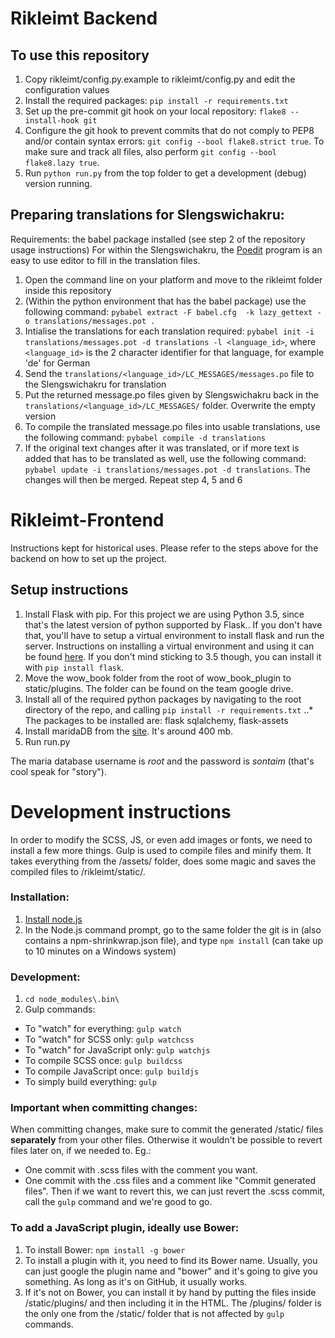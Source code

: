 # Rikleimt Backend

## To use this repository
1. Copy rikleimt/config.py.example to rikleimt/config.py and edit the configuration values
2. Install the required packages: `pip install -r requirements.txt`
3. Set up the pre-commit git hook on your local repository: `flake8 --install-hook git` 
4. Configure the git hook to prevent commits that do not comply to PEP8 and/or contain syntax errors: `git config --bool flake8.strict true`. To make sure and track all files, also perform `git config --bool flake8.lazy true`. 
5. Run `python run.py` from the top folder to get a development (debug) version running.

## Preparing translations for Slengswichakru:
Requirements: the babel package installed (see step 2 of the repository usage instructions)
For within the Slengswichakru, the [Poedit](https://poedit.net/) program is an easy to use editor to fill in the translation files.

1. Open the command line on your platform and move to the rikleimt folder inside this repository
2. (Within the python environment that has the babel package) use the following command: 
   `pybabel extract -F babel.cfg  -k lazy_gettext -o translations/messages.pot .`
3. Intialise the translations for each translation required: 
   `pybabel init -i translations/messages.pot -d translations -l <language_id>`, where `<language_id>` 
   is the 2 character identifier for that language, for example 'de' for German
4. Send the `translations/<language_id>/LC_MESSAGES/messages.po` file to the Slengswichakru for translation
5. Put the returned message.po files given by Slengswichakru back in the `translations/<language_id>/LC_MESSAGES/` 
   folder. Overwrite the empty version
6. To compile the translated message.po files into usable translations, use the following command: 
   `pybabel compile -d translations`
7. If the original text changes after it was translated, or if more text is added that has to be 
   translated as well, use the following command: `pybabel update -i translations/messages.pot -d translations`. 
   The changes will then be merged. Repeat step 4, 5 and 6


# Rikleimt-Frontend
Instructions kept for historical uses. Please refer to the steps above for the backend on how to set up the project.

## Setup instructions
1. Install Flask with pip. For this project we are using Python 3.5, since that's the latest version of python supported by Flask.. If you don't have that, you'll have to setup a virtual environment to install flask and run the server. Instructions on installing a virtual environment and using it can be found [here][1]. If you don't mind sticking to 3.5 though, you can install it with `pip install flask`.
2. Move the wow_book folder from the root of wow_book_plugin to static/plugins. The folder can be found on the team google drive.
3. Install all of the required python packages by navigating to the root directory of the repo, and calling `pip install -r requirements.txt`
..* The packages to be installed are: flask sqlalchemy, flask-assets
4. Install maridaDB from the [site][3]. It's around 400 mb.
5. Run run.py

The maria database username is *root* and the password is *sontaim* (that's cool speak for "story").

[1]: http://flask.pocoo.org/docs/0.12/installation/
[2]: http://flask-assets.readthedocs.io/en/latest/
[3]: https://mariadb.com/kb/en/mariadb/getting-installing-and-upgrading-mariadb/

# Development instructions
In order to modify the SCSS, JS, or even add images or fonts, we need to install a few more things.
Gulp is used to compile files and minify them. It takes everything from the /assets/ folder, does some magic and saves the compiled files to /rikleimt/static/.

### Installation:
1. [Install node.js](https://nodejs.org/en/)
2. In the Node.js command prompt, go to the same folder the git is in (also contains a npm-shrinkwrap.json file), and type `npm install`
(can take up to 10 minutes on a Windows system)

### Development:
1. `cd node_modules\.bin\`
2. Gulp commands:
  * To "watch" for everything: `gulp watch`
  * To "watch" for SCSS only: `gulp watchcss`
  * To "watch" for JavaScript only: `gulp watchjs`
  * To compile SCSS once: `gulp buildcss`
  * To compile JavaScript once: `gulp buildjs`
  * To simply build everything: `gulp`

### Important when committing changes:
When committing changes, make sure to commit the generated /static/ files **separately** from your other files. Otherwise it wouldn't be possible to revert files later on, if we needed to.
Eg.:
  * One commit with .scss files with the comment you want.
  * One commit with the .css files and a comment like "Commit generated files".
Then if we want to revert this, we can just revert the .scss commit, call the `gulp` command and we're good to go.

### To add a JavaScript plugin, ideally use Bower:
1. To install Bower: `npm install -g bower`
2. To install a plugin with it, you need to find its Bower name. Usually, you can just google the plugin name and "bower" and it's going to give you something. As long as it's on GitHub, it usually works.
3. If it's not on Bower, you can install it by hand by putting the files inside /static/plugins/ and then including it in the HTML. The /plugins/ folder is the only one from the /static/ folder that is not affected by `gulp` commands.
